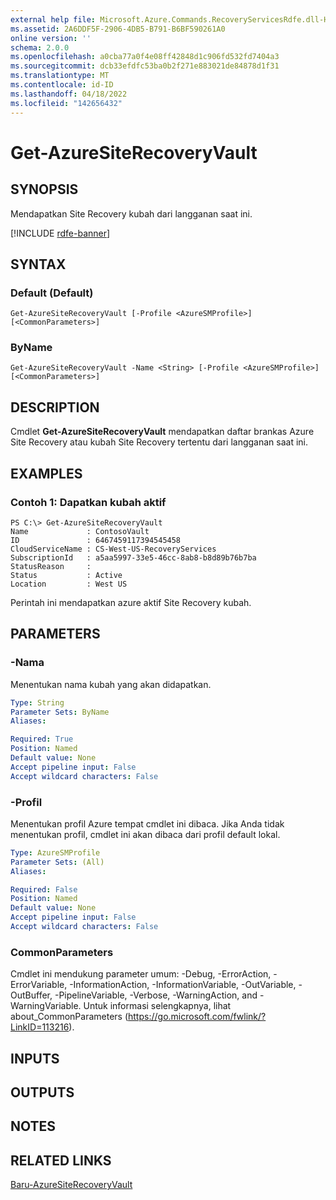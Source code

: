 ```yaml
---
external help file: Microsoft.Azure.Commands.RecoveryServicesRdfe.dll-Help.xml
ms.assetid: 2A6DDF5F-2906-4DB5-B791-B6BF590261A0
online version: ''
schema: 2.0.0
ms.openlocfilehash: a0cba77a0f4e08ff42848d1c906fd532fd7404a3
ms.sourcegitcommit: dcb33efdfc53ba0b2f271e883021de84878d1f31
ms.translationtype: MT
ms.contentlocale: id-ID
ms.lasthandoff: 04/18/2022
ms.locfileid: "142656432"
---
```

# Get-AzureSiteRecoveryVault

## SYNOPSIS
Mendapatkan Site Recovery kubah dari langganan saat ini.

[!INCLUDE [rdfe-banner](../../includes/rdfe-banner.md)]

## SYNTAX

### Default (Default)
```
Get-AzureSiteRecoveryVault [-Profile <AzureSMProfile>] [<CommonParameters>]
```

### ByName
```
Get-AzureSiteRecoveryVault -Name <String> [-Profile <AzureSMProfile>] [<CommonParameters>]
```

## DESCRIPTION
Cmdlet **Get-AzureSiteRecoveryVault** mendapatkan daftar brankas Azure Site Recovery atau kubah Site Recovery tertentu dari langganan saat ini.

## EXAMPLES

### Contoh 1: Dapatkan kubah aktif
```
PS C:\> Get-AzureSiteRecoveryVault
Name             : ContosoVault
ID               : 6467459117394545458
CloudServiceName : CS-West-US-RecoveryServices
SubscriptionId   : a5aa5997-33e5-46cc-8ab8-b8d89b76b7ba
StatusReason     : 
Status           : Active
Location         : West US
```

Perintah ini mendapatkan azure aktif Site Recovery kubah.

## PARAMETERS

### -Nama
Menentukan nama kubah yang akan didapatkan.

```yaml
Type: String
Parameter Sets: ByName
Aliases: 

Required: True
Position: Named
Default value: None
Accept pipeline input: False
Accept wildcard characters: False
```

### -Profil
Menentukan profil Azure tempat cmdlet ini dibaca.
Jika Anda tidak menentukan profil, cmdlet ini akan dibaca dari profil default lokal.

```yaml
Type: AzureSMProfile
Parameter Sets: (All)
Aliases: 

Required: False
Position: Named
Default value: None
Accept pipeline input: False
Accept wildcard characters: False
```

### CommonParameters
Cmdlet ini mendukung parameter umum: -Debug, -ErrorAction, -ErrorVariable, -InformationAction, -InformationVariable, -OutVariable, -OutBuffer, -PipelineVariable, -Verbose, -WarningAction, and -WarningVariable. Untuk informasi selengkapnya, lihat about_CommonParameters (https://go.microsoft.com/fwlink/?LinkID=113216).

## INPUTS

## OUTPUTS

## NOTES

## RELATED LINKS

[Baru-AzureSiteRecoveryVault](./New-AzureSiteRecoveryVault.md)


